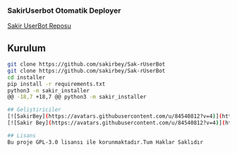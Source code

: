 
### SakirUserbot Otomatik Deployer

[Sakir UserBot Reposu](https://github.com/sakirbey/Sak-rUserBot)

## Kurulum
```sh
git clone https://github.com/sakirbey/Sak-rUserBot 
git clone https://github.com/sakirbey/Sak-rUserBot 
cd installer
pip install -r requirements.txt
python3 -m sakir_installer
@@ -18,7 +18,7 @@ python3 -m sakir_installer

## Geliştiriciler
[![SakirBey](https://avatars.githubusercontent.com/u/84540812?v=4)](https://github.com/sakirbey) [![SakirBey](https://avatars.githubusercontent.com/u/84540812?v=4)](https://t.me/Sakirhackofficial999)
[![Sakir Bey](https://avatars.githubusercontent.com/u/84540812?v=4)](https://t.me/Sakirhackofficial999)

## Lisans
Bu proje GPL-3.0 lisansı ile korunmaktadır.Tum Haklar Saklıdır
